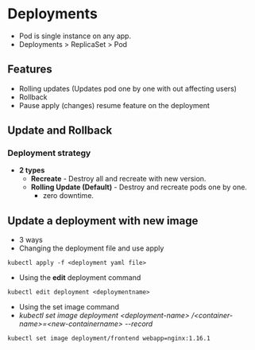 # Deployments
- Pod is single instance on any app.
- Deployments > ReplicaSet > Pod

## Features
- Rolling updates (Updates pod one by one with out affecting users)
- Rollback
- Pause apply (changes) resume feature on the deployment


## Update and Rollback
### Deployment strategy
- __2 types__
  - __Recreate__ - Destroy all and recreate with new version.
  - __Rolling Update (Default)__ - Destroy and recreate pods one by one.
    - zero downtime. 

## Update a deployment with new image

- 3 ways
- Changing the deployment file and use apply
```console
kubectl apply -f <deployment yaml file>
```
- Using the __edit__ deployment command
```console
kubectl edit deployment <deploymentname>
```
- Using the set image command
- _kubectl set image deployment \<deployment-name> /\<container-name>=\<new-containername> --record_

```console
kubectl set image deployment/frontend webapp=nginx:1.16.1

```
